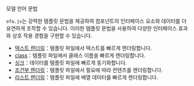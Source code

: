 모델 언어 문법

`ofa.js`는 강력한 템플릿 문법을 제공하여 컴포넌트의 인터페이스 요소와 데이터를 더 유연하게 조작할 수 있습니다. 이러한 템플릿 문법을 사용하여 다양한 인터페이스 효과와 상호 작용 경험을 구현할 수 있습니다.

- [텍스트 렌더링](../../api/temp-syntax/text-render.md)：템플릿 파일에서 텍스트를 빠르게 렌더링합니다.
- [class](../../api/temp-syntax/class.md)：템플릿 파일에서 클래스 이름을 빠르게 렌더링합니다.
- [싱크](../../api/temp-syntax/sync.md)：데이터를 템플릿 파일에 빠르게 동기화합니다.
- [조건부 렌더링](../../api/temp-syntax/condition.md)：템플릿 파일에서 필요에 따라 컨텐츠를 렌더링합니다.
- [리스트 렌더링](../../api/temp-syntax/fill.md)：템플릿 파일에 배열 데이터를 빠르게 렌더링합니다.